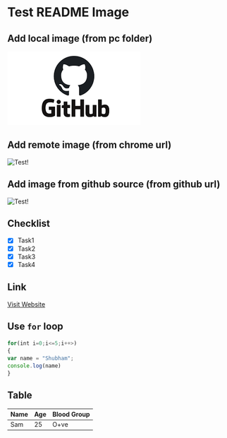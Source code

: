 # **Test README Image**

## Add local image (from pc folder)

![Test!](Image/download.png)

## Add remote image (from chrome url)

![Test!](https://encrypted-tbn0.gstatic.com/images?q=tbn:ANd9GcSKdFw4iygh8LR1Can6DehP26aNujaBYtUdRg&usqp=CAU)

## Add image from github source (from github url)

![Test!](https://user-images.githubusercontent.com/84660414/119305413-54d7cb00-bc86-11eb-9308-56f2483fb847.png)

## Checklist

* [x] Task1
* [x] Task2
* [x] Task3
* [x] Task4

## Link

[Visit Website](https:/www.google.com "Google")

## Use `for` loop

```javascript
for(int i=0;i<=5;i++>)
{
var name = "Shubham";
console.log(name)
}
```

## Table

| Name | Age | Blood Group|
| --- | --- | --- |
| Sam | 25 | O+ve |
 